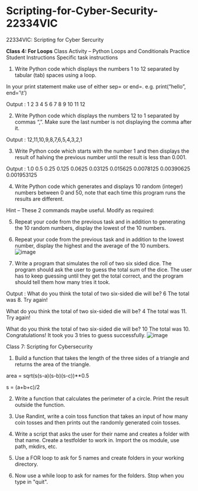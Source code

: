 # Scripting-for-Cyber-Security-22334VIC
22334VIC: Scripting for Cyber Sercurity

**Class 4: For Loops**
Class Activity – Python Loops and Conditionals Practice
Student Instructions
Specific task instructions
1.	Write Python code which displays the numbers 1 to 12 separated by tabular (tab) spaces using a loop.

In your print statement make use of either sep= or end=. 
e.g. print(“hello”, end=’\t’)

Output :
1	2	3	4	5	6	7	8	9	10	11	12

2.	Write Python code which displays the numbers 12 to 1 separated by commas “,”. Make sure the last number is not displaying the comma after it.

Output :
12,11,10,9,8,7,6,5,4,3,2,1

3.	Write Python code which starts with the number 1 and then displays the result of halving the previous number until the result is less than 0.001.  

Output :
1.0
0.5
0.25
0.125
0.0625
0.03125
0.015625
0.0078125
0.00390625
0.001953125

4.	Write Python code which generates and displays 10 random (integer) numbers between 0 and 50, note that each time this program runs the results are different.

Hint – These 2 commands maybe useful. Modify as required:


5.	Repeat your code from the previous task and in addition to generating the 10 random numbers, display the lowest of the 10 numbers.

6.	Repeat your code from the previous task and in addition to the lowest number, display the highest and the average of the 10 numbers.
![image](https://user-images.githubusercontent.com/45652016/109716711-4b941080-7bf9-11eb-8baf-befd380711d8.png)
1.	Write a program that simulates the roll of two six sided dice.
The program should ask the user to guess the total sum of the dice.  The user has to keep guessing until they get the total correct, and the program should tell them how many tries it took.

Output :
What do you think the total of two six-sided die will be? 6
The total was 8.  Try again!

What do you think the total of two six-sided die will be? 4
The total was 11.  Try again!

What do you think the total of two six-sided die will be? 10
The total was 10.  Congratulations! It took you 3 tries to guess successfully.
![image](https://user-images.githubusercontent.com/45652016/109716774-5b135980-7bf9-11eb-9c38-2bbbcd637c73.png)

Class 7: Scripting for Cybersecurity

1. Build a function that takes the length of the three sides of a triangle and returns the area of the triangle.

area = sqrt(s(s-a)(s-b)(s-c))**0.5

s = (a+b+c)/2

2. Write a function that calculates the perimeter of a circle.
   Print the result outside the function.

3. Use Randint, write a coin toss function that takes an input of how many coin tosses and then prints    out the randomly generated coin tosses.

4. Write a script that asks the user for their name and creates a folder with that name.
   Create a testfolder to work in.
   Import the os module, use path, mkdirs, etc.

5. Use a FOR loop to ask for 5 names and create folders in your working directory.

6. Now use a while loop to ask for names for the folders. Stop when you type in "quit".
